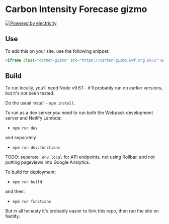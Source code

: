 # Carbon Intensity Forecase gizmo

[![Powered by electricity](http://forthebadge.com/images/badges/powered-by-electricity.svg)](http://forthebadge.com)

## Use

To add this on your site, use the following snippet:

```html
<iframe class="carbon-gizmo" src="https://carbon-gizmo.wwf.org.uk/2" width="100%" height="400px" scrolling="no" style="border:0"></iframe>
```

## Build

To run locally, you'll need Node v9.6.1 - it'll probably run on earlier versions, but it's not been tested.

Do the usual install - `npm install`.

To run as a dev server you need to run both the Webpack development server and Netlify Lambda:

* `npm run dev`
    
and separately

* `npm run dev:functions`

TODO: separate `.env.local` for API endpoints, not using Rollbar, and not putting pageviews into Google Analytics.

To build for deployment:

* `npm run build`
    
and then:

* `npm run functions`

But in all honesty it's probably easier to fork this repo, then run the site on Netlify.
